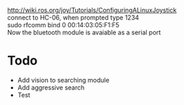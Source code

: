 http://wiki.ros.org/joy/Tutorials/ConfiguringALinuxJoystick  
connect to HC-06, when prompted type 1234  
sudo rfcomm bind 0 00:14:03:05:F1:F5  
Now the bluetooth module is avaiable as a serial port  

# Todo
- Add vision to searching module
- Add aggressive search
- Test
